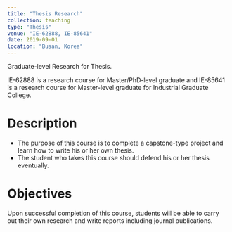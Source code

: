 ```yaml
---
title: "Thesis Research"
collection: teaching
type: "Thesis"
venue: "IE-62888, IE-85641" 
date: 2019-09-01
location: "Busan, Korea"
---
```

Graduate-level Research for Thesis.

IE-62888 is a research course for Master/PhD-level graduate and 
IE-85641 is a research course for Master-level graduate for Industrial Graduate College.

Description
======
+ The purpose of this course is to complete a capstone-type project
and learn how to write his or her own thesis.
+ The student who takes this course should defend his or her thesis eventually.

Objectives 
======
Upon successful completion of this course, students will be able to
carry out their own research and write reports including journal publications.

